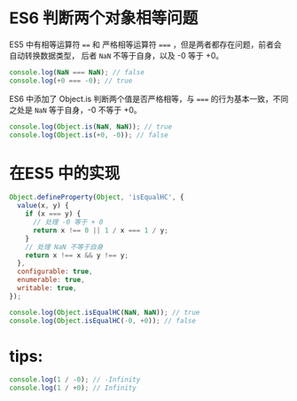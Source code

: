 # ES6 判断两个对象相等问题

ES5 中有相等运算符 `==` 和 严格相等运算符 `===` ，但是两者都存在问题，前者会自动转换数据类型，
后者 `NaN` 不等于自身，以及 -0 等于 +0。
```javascript
console.log(NaN === NaN); // false
console.log(+0 === -0); // true
```

ES6 中添加了 Object.is 判断两个值是否严格相等，与 `===` 的行为基本一致，不同之处是 `NaN` 等于自身，-0 不等于 +0。

```javascript
console.log(Object.is(NaN, NaN)); // true
console.log(Object.is(+0, -0)); // false
```

# 在ES5 中的实现
```javascript
Object.defineProperty(Object, 'isEqualHC', {
  value(x, y) {
    if (x === y) {
      // 处理 -0 等于 + 0
      return x !== 0 || 1 / x === 1 / y;
    }
    // 处理 NaN 不等于自身
    return x !== x && y !== y;
  },
  configurable: true,
  enumerable: true,
  writable: true,
});

console.log(Object.isEqualHC(NaN, NaN)); // true
console.log(Object.isEqualHC(-0, +0)); // false

```

# tips:
``` javascript
console.log(1 / -0); // -Infinity
console.log(1 / +0); // Infinity
```